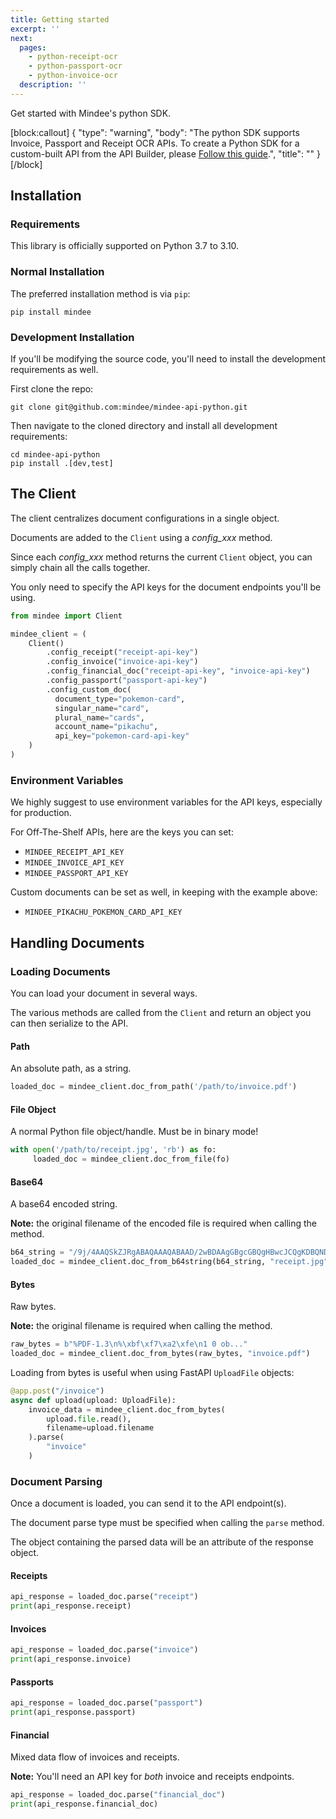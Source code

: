 ```yaml
---
title: Getting started
excerpt: ''
next:
  pages:
    - python-receipt-ocr
    - python-passport-ocr
    - python-invoice-ocr
  description: ''
---
```

Get started with Mindee's python SDK.

[block:callout]
{
  "type": "warning",
  "body": "The python SDK supports Invoice, Passport and Receipt OCR APIs. To create a Python SDK for a custom-built API from the API Builder, please [Follow this guide](doc:generate-your-clients).",
  "title": ""
}
[/block]
 

## Installation

### Requirements
This library is officially supported on Python 3.7 to 3.10.

### Normal Installation
The preferred installation method is via `pip`:
```shell script
pip install mindee
```

### Development Installation
If you'll be modifying the source code, you'll need to install the development requirements as well.

First clone the repo:
```shell script
git clone git@github.com:mindee/mindee-api-python.git
```

Then navigate to the cloned directory and install all development requirements:
```shell script
cd mindee-api-python
pip install .[dev,test]
```

 
## The Client
The client centralizes document configurations in a single object.

Documents are added to the `Client` using a *config_xxx* method.

Since each *config_xxx* method returns the current `Client` object, you can simply chain all the calls together.

You only need to specify the API keys for the document endpoints you'll be using.

```python
from mindee import Client

mindee_client = (
    Client()
        .config_receipt("receipt-api-key")
        .config_invoice("invoice-api-key")
        .config_financial_doc("receipt-api-key", "invoice-api-key")
        .config_passport("passport-api-key")
        .config_custom_doc(
          document_type="pokemon-card",
          singular_name="card",
          plural_name="cards",
          account_name="pikachu",
          api_key="pokemon-card-api-key"
    )
)
```

### Environment Variables
We highly suggest to use environment variables for the API keys, especially for production.

For Off-The-Shelf APIs, here are the keys you can set:

* `MINDEE_RECEIPT_API_KEY`
* `MINDEE_INVOICE_API_KEY`
* `MINDEE_PASSPORT_API_KEY`

Custom documents can be set as well, in keeping with the example above:
* `MINDEE_PIKACHU_POKEMON_CARD_API_KEY`


## Handling Documents

### Loading Documents
You can load your document in several ways.

The various methods are called from the `Client` and return an object you can
then serialize to the API.

#### Path
An absolute path, as a string.
```python
loaded_doc = mindee_client.doc_from_path('/path/to/invoice.pdf')
```

#### File Object
A normal Python file object/handle. Must be in binary mode!
```python
with open('/path/to/receipt.jpg', 'rb') as fo:
     loaded_doc = mindee_client.doc_from_file(fo)
```

#### Base64
A base64 encoded string.

**Note:** the original filename of the encoded file is required when calling the method.
```python
b64_string = "/9j/4AAQSkZJRgABAQAAAQABAAD/2wBDAAgGBgcGBQgHBwcJCQgKDBQNDAsLD...."
loaded_doc = mindee_client.doc_from_b64string(b64_string, "receipt.jpg")
```

#### Bytes
Raw bytes.

**Note:** the original filename is required when calling the method.
```python
raw_bytes = b"%PDF-1.3\n%\xbf\xf7\xa2\xfe\n1 0 ob..."
loaded_doc = mindee_client.doc_from_bytes(raw_bytes, "invoice.pdf")
```

Loading from bytes is useful when using FastAPI `UploadFile` objects:
```python
@app.post("/invoice")
async def upload(upload: UploadFile):
    invoice_data = mindee_client.doc_from_bytes(
        upload.file.read(),
        filename=upload.filename
    ).parse(
        "invoice"
    )
```

### Document Parsing
Once a document is loaded, you can send it to the API endpoint(s).

The document parse type must be specified when calling the `parse` method.

The object containing the parsed data will be an attribute of the response object.

#### Receipts
```python
api_response = loaded_doc.parse("receipt")
print(api_response.receipt)
```

#### Invoices
```python
api_response = loaded_doc.parse("invoice")
print(api_response.invoice)
```

#### Passports
```python
api_response = loaded_doc.parse("passport")
print(api_response.passport)
```

#### Financial
Mixed data flow of invoices and receipts.

**Note:** You'll need an API key for _both_ invoice and receipts endpoints.
```python
api_response = loaded_doc.parse("financial_doc")
print(api_response.financial_doc)
```
